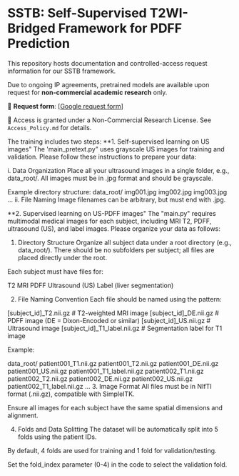 # SSTB: Self-Supervised T2WI-Bridged Framework for PDFF Prediction

This repository hosts documentation and controlled-access request information for our SSTB framework.

Due to ongoing IP agreements, pretrained models are available upon request for **non-commercial academic research** only.

🔗 **Request form**: [[Google request form](https://docs.google.com/forms/d/e/1FAIpQLSds-WYsSX7jaM6EVQFzyb7AwtfYgk3hCcZBr3_IivItah9wYQ/viewform?usp=sharing&ouid=100817192501032993715)]

📃 Access is granted under a Non-Commercial Research License. See `Access_Policy.md` for details.

The training includes two steps:
**1. Self-supervised learning on US images"
The 'main_pretext.py" uses grayscale US images for training and validation. Please follow these instructions to prepare your data:

i. Data Organization
Place all your ultrasound images in a single folder, e.g., data_root/.
All images must be in .jpg format and should be grayscale.

Example directory structure:
data_root/
    img001.jpg
    img002.jpg
    img003.jpg
    ...
ii. File Naming
Image filenames can be arbitrary, but must end with .jpg.


**2. Supervised learning on US-PDFF images"
The "main.py" requires multimodal medical images for each subject, including MRI T2, PDFF, ultrasound (US), and label images. Please organize your data as follows:

1. Directory Structure
Organize all subject data under a root directory (e.g., data_root/). There should be no subfolders per subject; all files are placed directly under the root.

Each subject must have files for:

T2 MRI
PDFF
Ultrasound (US)
Label (liver segmentation)

2. File Naming Convention
Each file should be named using the pattern:

[subject_id]_T2.nii.gz         # T2-weighted MRI image
[subject_id]_DE.nii.gz         # PDFF image (DE = Dixon-Encoded or similar)
[subject_id]_US.nii.gz         # Ultrasound image
[subject_id]_T1_label.nii.gz   # Segmentation label for T1 image

Example:

data_root/
    patient001_T1.nii.gz
    patient001_T2.nii.gz
    patient001_DE.nii.gz
    patient001_US.nii.gz
    patient001_T1_label.nii.gz
    patient002_T1.nii.gz
    patient002_T2.nii.gz
    patient002_DE.nii.gz
    patient002_US.nii.gz
    patient002_T1_label.nii.gz
    ...
3. Image Format
All files must be in NIfTI format (.nii.gz), compatible with SimpleITK.

Ensure all images for each subject have the same spatial dimensions and alignment.

4. Folds and Data Splitting
The dataset will be automatically split into 5 folds using the patient IDs.

By default, 4 folds are used for training and 1 fold for validation/testing.

Set the fold_index parameter (0-4) in the code to select the validation fold.

